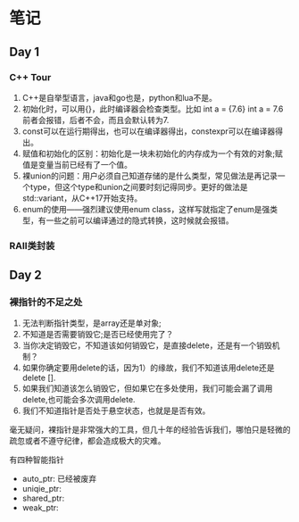 # 笔记

## Day 1

### C++ Tour

1. C++是自举型语言，java和go也是，python和lua不是。
2. 初始化时，可以用{}，此时编译器会检查类型。比如 int a = {7.6} int a = 7.6 前者会报错，后者不会，而且会默认转为7.
3. const可以在运行期得出，也可以在编译器得出，constexpr可以在编译器得出。
4. 赋值和初始化的区别：初始化是一块未初始化的内存成为一个有效的对象;赋值是变量当前已经有了一个值。
5. 裸union的问题：用户必须自己知道存储的是什么类型，常见做法是再记录一个type，但这个type和union之间要时刻记得同步。更好的做法是std::variant，从C++17开始支持。
6. enum的使用——强烈建议使用enum class，这样写就指定了enum是强类型，有一些之前可以编译通过的隐式转换，这时候就会报错。

### RAII类封装



## Day 2

### 裸指针的不足之处

1. 无法判断指针类型，是array还是单对象;
2. 不知道是否需要销毁它;是否已经使用完了？
3. 当你决定销毁它，不知道该如何销毁它，是直接delete，还是有一个销毁机制？ 
4. 如果你确定要用delete的话，因为1）的缘故，我们不知道该用delete还是delete [].
5. 如果我们知道该怎么销毁它，但如果它在多处使用，我们可能会漏了调用delete,也可能会多次调用delete.
6. 我们不知道指针是否处于悬空状态，也就是是否有效。


毫无疑问，裸指针是非常强大的工具，但几十年的经验告诉我们，哪怕只是轻微的疏忽或者不遵守纪律，都会造成极大的灾难。

有四种智能指针
* auto_ptr: 已经被废弃
* uniqie_ptr:
* shared_ptr:
* weak_ptr: